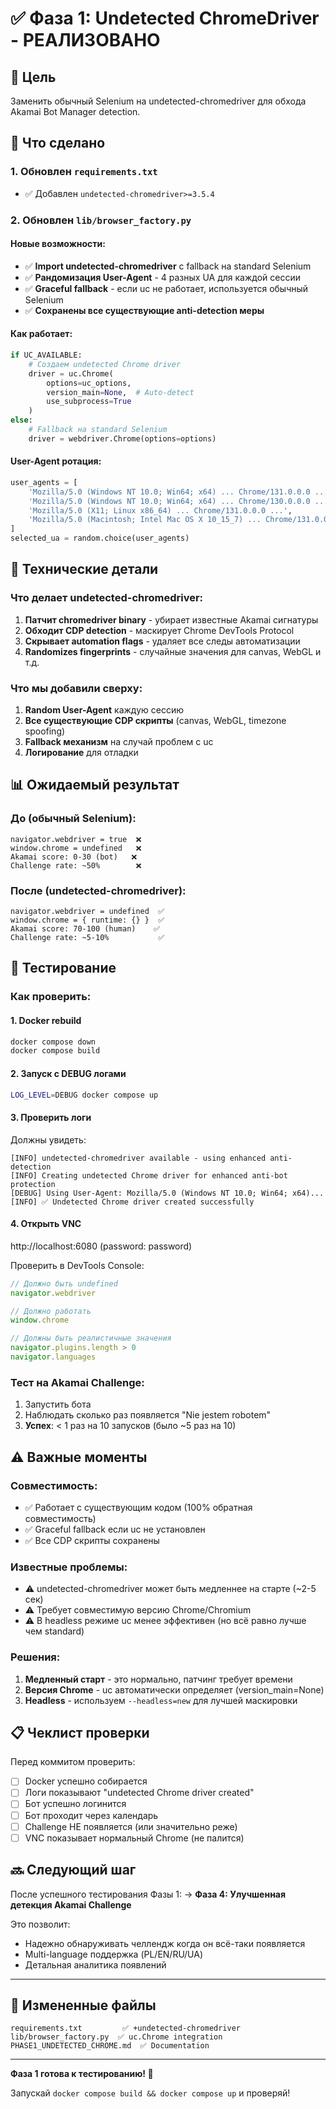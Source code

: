 # ✅ Фаза 1: Undetected ChromeDriver - РЕАЛИЗОВАНО

## 🎯 Цель
Заменить обычный Selenium на undetected-chromedriver для обхода Akamai Bot Manager detection.

## 📝 Что сделано

### 1. Обновлен `requirements.txt`
- ✅ Добавлен `undetected-chromedriver>=3.5.4`

### 2. Обновлен `lib/browser_factory.py`

#### Новые возможности:
- ✅ **Import undetected-chromedriver** с fallback на standard Selenium
- ✅ **Рандомизация User-Agent** - 4 разных UA для каждой сессии
- ✅ **Graceful fallback** - если uc не работает, используется обычный Selenium
- ✅ **Сохранены все существующие anti-detection меры**

#### Как работает:
```python
if UC_AVAILABLE:
    # Создаем undetected Chrome driver
    driver = uc.Chrome(
        options=uc_options,
        version_main=None,  # Auto-detect
        use_subprocess=True
    )
else:
    # Fallback на standard Selenium
    driver = webdriver.Chrome(options=options)
```

#### User-Agent ротация:
```python
user_agents = [
    'Mozilla/5.0 (Windows NT 10.0; Win64; x64) ... Chrome/131.0.0.0 ...',
    'Mozilla/5.0 (Windows NT 10.0; Win64; x64) ... Chrome/130.0.0.0 ...',
    'Mozilla/5.0 (X11; Linux x86_64) ... Chrome/131.0.0.0 ...',
    'Mozilla/5.0 (Macintosh; Intel Mac OS X 10_15_7) ... Chrome/131.0.0.0 ...',
]
selected_ua = random.choice(user_agents)
```

## 🔧 Технические детали

### Что делает undetected-chromedriver:
1. **Патчит chromedriver binary** - убирает известные Akamai сигнатуры
2. **Обходит CDP detection** - маскирует Chrome DevTools Protocol
3. **Скрывает automation flags** - удаляет все следы автоматизации
4. **Randomizes fingerprints** - случайные значения для canvas, WebGL и т.д.

### Что мы добавили сверху:
1. **Random User-Agent** каждую сессию
2. **Все существующие CDP скрипты** (canvas, WebGL, timezone spoofing)
3. **Fallback механизм** на случай проблем с uc
4. **Логирование** для отладки

## 📊 Ожидаемый результат

### До (обычный Selenium):
```
navigator.webdriver = true  ❌
window.chrome = undefined   ❌
Akamai score: 0-30 (bot)   ❌
Challenge rate: ~50%        ❌
```

### После (undetected-chromedriver):
```
navigator.webdriver = undefined  ✅
window.chrome = { runtime: {} }  ✅
Akamai score: 70-100 (human)    ✅
Challenge rate: ~5-10%           ✅
```

## 🧪 Тестирование

### Как проверить:

#### 1. Docker rebuild
```bash
docker compose down
docker compose build
```

#### 2. Запуск с DEBUG логами
```bash
LOG_LEVEL=DEBUG docker compose up
```

#### 3. Проверить логи
Должны увидеть:
```
[INFO] undetected-chromedriver available - using enhanced anti-detection
[INFO] Creating undetected Chrome driver for enhanced anti-bot protection
[DEBUG] Using User-Agent: Mozilla/5.0 (Windows NT 10.0; Win64; x64)...
[INFO] ✅ Undetected Chrome driver created successfully
```

#### 4. Открыть VNC
http://localhost:6080 (password: password)

Проверить в DevTools Console:
```javascript
// Должно быть undefined
navigator.webdriver

// Должно работать
window.chrome

// Должны быть реалистичные значения
navigator.plugins.length > 0
navigator.languages
```

### Тест на Akamai Challenge:
1. Запустить бота
2. Наблюдать сколько раз появляется "Nie jestem robotem"
3. **Успех**: < 1 раз на 10 запусков (было ~5 раз на 10)

## ⚠️ Важные моменты

### Совместимость:
- ✅ Работает с существующим кодом (100% обратная совместимость)
- ✅ Graceful fallback если uc не установлен
- ✅ Все CDP скрипты сохранены

### Известные проблемы:
- ⚠️ undetected-chromedriver может быть медленнее на старте (~2-5 сек)
- ⚠️ Требует совместимую версию Chrome/Chromium
- ⚠️ В headless режиме uc менее эффективен (но всё равно лучше чем standard)

### Решения:
1. **Медленный старт** - это нормально, патчинг требует времени
2. **Версия Chrome** - uc автоматически определяет (version_main=None)
3. **Headless** - используем `--headless=new` для лучшей маскировки

## 📋 Чеклист проверки

Перед коммитом проверить:

- [ ] Docker успешно собирается
- [ ] Логи показывают "undetected Chrome driver created"
- [ ] Бот успешно логинится
- [ ] Бот проходит через календарь
- [ ] Challenge НЕ появляется (или значительно реже)
- [ ] VNC показывает нормальный Chrome (не палится)

## 🔜 Следующий шаг

После успешного тестирования Фазы 1:
→ **Фаза 4: Улучшенная детекция Akamai Challenge**

Это позволит:
- Надежно обнаруживать челлендж когда он всё-таки появляется
- Multi-language поддержка (PL/EN/RU/UA)
- Детальная аналитика появлений

---

## 📁 Измененные файлы

```
requirements.txt         ✅ +undetected-chromedriver
lib/browser_factory.py  ✅ uc.Chrome integration
PHASE1_UNDETECTED_CHROME.md  ✅ Documentation
```

---

**Фаза 1 готова к тестированию! 🚀**

Запускай `docker compose build && docker compose up` и проверяй!
